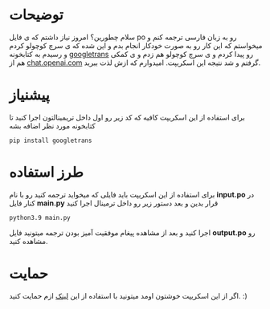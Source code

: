 # توضیحات

سلام چطورین؟ امروز نیاز داشتم که ی فایل po رو به زبان فارسی ترجمه کنم و میخواستم که این کار رو به صورت خودکار انجام بدم و این شده که ی سرچ کوچولو کردم و رسیدم به کتابخونه [googletrans](https://pypi.org/project/googletrans/) رو پیدا کردم و ی سرچ کوچولو هم زدم و ی کمکی هم از [chat.openai.com](https://chat.openai.com) گرفتم و شد نتیجه این اسکریپت. امیدوارم که ازش لذت ببرید.

# پیشنیاز

برای استفاده از این اسکریپت کافیه که کد زیر رو اول داخل تریمینالتون اجرا کنید تا کتابخونه مورد نظر اضافه بشه

`pip install googletrans`

# طرز استفاده

برای استفاده از این اسکریپت باید فایلی که میخواید ترجمه کنید رو با نام
**input.po** در کنار فایل **main.py** قرار بدین و بعد دستور زیر رو داخل ترمینال اجرا کنید

`python3.9 main.py`

اجرا کنید و بعد از مشاهده پیغام موفقیت آمیز بودن ترجمه میتونید فایل **output.po** رو مشاهده کنید.

# حمایت

اگر از این اسکریپت خوشتون اومد میتونید با استفاده از این [لینک](https://idpay.ir/omoghadasi) ازم حمایت کنید. :)
